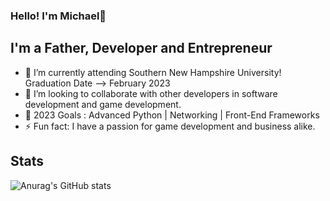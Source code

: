 ### Hello! I'm Michael👋 


## I'm a Father, Developer and Entrepreneur

- 🌱 I’m currently attending Southern New Hampshire University! Graduation Date --> February 2023 
- 👯 I’m looking to collaborate with other developers in software development and game development.
- 🥅 2023 Goals : Advanced Python | Networking | Front-End Frameworks
- ⚡ Fun fact: I have a passion for game development and business alike.


## Stats

![Anurag's GitHub stats](https://github-readme-stats.vercel.app/api?username=Fulosophy&show_icons=true&theme=dark&count_private=true)
